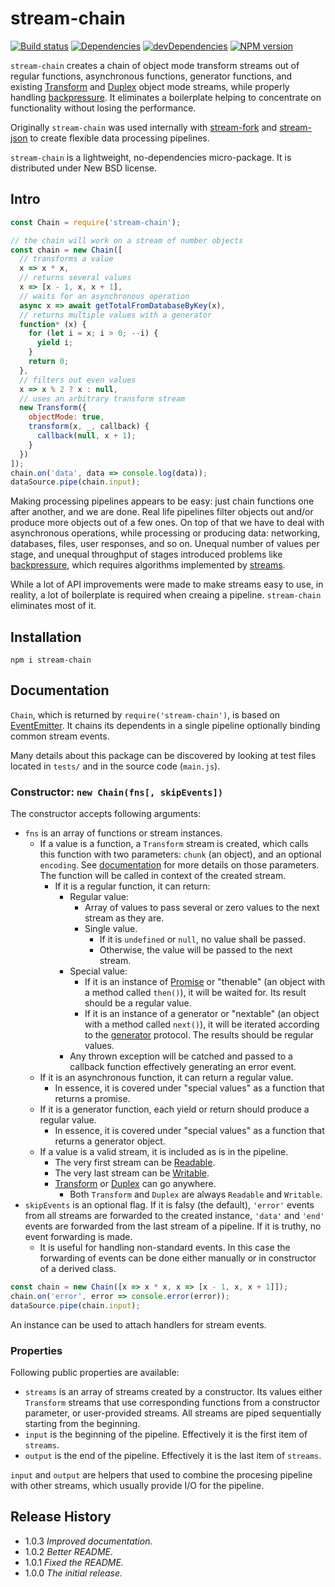# stream-chain

[![Build status][travis-image]][travis-url]
[![Dependencies][deps-image]][deps-url]
[![devDependencies][dev-deps-image]][dev-deps-url]
[![NPM version][npm-image]][npm-url]

`stream-chain` creates a chain of object mode transform streams out of regular functions, asynchronous functions, generator functions, and existing [Transform](https://nodejs.org/api/stream.html#stream_class_stream_transform) and [Duplex](https://nodejs.org/api/stream.html#stream_class_stream_duplex) object mode streams, while properly handling [backpressure](https://nodejs.org/en/docs/guides/backpressuring-in-streams/). It eliminates a boilerplate helping to concentrate on functionality without losing the performance.

Originally `stream-chain` was used internally with [stream-fork](https://www.npmjs.com/package/stream-fork) and [stream-json](https://www.npmjs.com/package/stream-json) to create flexible data processing pipelines.

`stream-chain` is a lightweight, no-dependencies micro-package. It is distributed under New BSD license.

## Intro

```js
const Chain = require('stream-chain');

// the chain will work on a stream of number objects
const chain = new Chain([
  // transforms a value
  x => x * x,
  // returns several values
  x => [x - 1, x, x + 1],
  // waits for an asynchronous operation
  async x => await getTotalFromDatabaseByKey(x),
  // returns multiple values with a generator
  function* (x) {
    for (let i = x; i > 0; --i) {
      yield i;
    }
    return 0;
  },
  // filters out even values
  x => x % 2 ? x : null,
  // uses an arbitrary transform stream
  new Transform({
    objectMode: true,
    transform(x, _, callback) {
      callback(null, x + 1);
    }
  })
]);
chain.on('data', data => console.log(data));
dataSource.pipe(chain.input);
```

Making processing pipelines appears to be easy: just chain functions one after another, and we are done. Real life pipelines filter objects out and/or produce more objects out of a few ones. On top of that we have to deal with asynchronous operations, while processing or producing data: networking, databases, files, user responses, and so on. Unequal number of values per stage, and unequal throughput of stages introduced problems like [backpressure](https://nodejs.org/en/docs/guides/backpressuring-in-streams/), which requires algorithms implemented by [streams](https://nodejs.org/api/stream.html).

While a lot of API improvements were made to make streams easy to use, in reality, a lot of boilerplate is required when creaing a pipeline. `stream-chain` eliminates most of it.

## Installation

```
npm i stream-chain
```

## Documentation

`Chain`, which is returned by `require('stream-chain')`, is based on [EventEmitter](https://nodejs.org/api/events.html#events_class_eventemitter). It chains its dependents in a single pipeline optionally binding common stream events.

Many details about this package can be discovered by looking at test files located in `tests/` and in the source code (`main.js`).

### Constructor: `new Chain(fns[, skipEvents])`

The constructor accepts following arguments:

* `fns` is an array of functions or stream instances.
  * If a value is a function, a `Transform` stream is created, which calls this function with two parameters: `chunk` (an object), and an optional `encoding`. See [documentation](https://nodejs.org/api/stream.html#stream_transform_transform_chunk_encoding_callback) for more details on those parameters. The function will be called in context of the created stream.
    * If it is a regular function, it can return:
      * Regular value:
        * Array of values to pass several or zero values to the next stream as they are.
        * Single value.
          * If it is `undefined` or `null`, no value shall be passed.
          * Otherwise, the value will be passed to the next stream.
      * Special value:
        * If it is an instance of [Promise](https://developer.mozilla.org/en-US/docs/Web/JavaScript/Reference/Global_Objects/Promise) or "thenable" (an object with a method called `then()`), it will be waited for. Its result should be a regular value.
        * If it is an instance of a generator or "nextable" (an object with a method called `next()`), it will be iterated according to the [generator](https://developer.mozilla.org/en-US/docs/Web/JavaScript/Reference/Global_Objects/Generator) protocol. The results should be regular values.
      * Any thrown exception will be catched and passed to a callback function effectively generating an error event.
  * If it is an asynchronous function, it can return a regular value.
    * In essence, it is covered under "special values" as a function that returns a promise.
  * If it is a generator function, each yield or return should produce a regular value.
    * In essence, it is covered under "special values" as a function that returns a generator object.
  * If a value is a valid stream, it is included as is in the pipeline.
    * The very first stream can be [Readable](https://nodejs.org/api/stream.html#stream_readable_streams).
    * The very last stream can be [Writable](https://nodejs.org/api/stream.html#stream_writable_streams).
    * [Transform](https://nodejs.org/api/stream.html#stream_class_stream_transform) or [Duplex](https://nodejs.org/api/stream.html#stream_class_stream_duplex) can go anywhere.
      * Both `Transform` and `Duplex` are always `Readable` and `Writable`.
* `skipEvents` is an optional flag. If it is falsy (the default), `'error'` events from all streams are forwarded to the created instance, `'data'` and `'end'` events are forwarded from the last stream of a pipeline. If it is truthy, no event forwarding is made.
  * It is useful for handling non-standard events. In this case the forwarding of events can be done either manually or in constructor of a derived class.

```js
const chain = new Chain([x => x * x, x => [x - 1, x, x + 1]]);
chain.on('error', error => console.error(error));
dataSource.pipe(chain.input);
```

An instance can be used to attach handlers for stream events.

### Properties

Following public properties are available:

* `streams` is an array of streams created by a constructor. Its values either `Transform` streams that use corresponding functions from a constructor parameter, or user-provided streams. All streams are piped sequentially starting from the beginning.
* `input` is the beginning of the pipeline. Effectively it is the first item of `streams`.
* `output` is the end of the pipeline. Effectively it is the last item of `streams`.

`input` and `output` are helpers that used to combine the procesing pipeline with other streams, which usually provide I/O for the pipeline.

## Release History

- 1.0.3 *Improved documentation.*
- 1.0.2 *Better README.*
- 1.0.1 *Fixed the README.*
- 1.0.0 *The initial release.*

[npm-image]:      https://img.shields.io/npm/v/stream-chain.svg
[npm-url]:        https://npmjs.org/package/stream-chain
[deps-image]:     https://img.shields.io/david/uhop/stream-chain.svg
[deps-url]:       https://david-dm.org/uhop/stream-chain
[dev-deps-image]: https://img.shields.io/david/dev/uhop/stream-chain.svg
[dev-deps-url]:   https://david-dm.org/uhop/stream-chain?type=dev
[travis-image]:   https://img.shields.io/travis/uhop/stream-chain.svg
[travis-url]:     https://travis-ci.org/uhop/stream-chain
